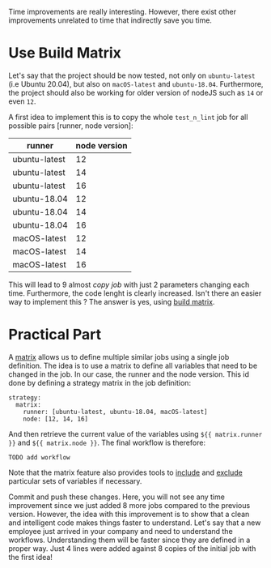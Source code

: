 Time improvements are really interesting. However, there exist other improvements unrelated to time that indirectly save you time.

# Use Build Matrix

Let's say that the project should be now tested, not only on `ubuntu-latest` (i.e Ubuntu 20.04), but also on `macOS-latest` and `ubuntu-18.04`. Furthermore, the project should also be working for older version of nodeJS such as `14` or even `12`.

A first idea to implement this is to copy the whole `test_n_lint` job for all possible pairs [runner, node version]:

| runner | node version |
|----|--------------|
|ubuntu-latest|12|
|ubuntu-latest|14|
|ubuntu-latest|16|
|ubuntu-18.04|12|
|ubuntu-18.04|14|
|ubuntu-18.04|16|
|macOS-latest|12|
|macOS-latest|14|
|macOS-latest|16|

This will lead to 9 almost *copy job* with just 2 parameters changing each time. Furthermore, the code lenght is clearly increased. Isn't there an easier way to implement this ? The answer is yes, using [build matrix](https://docs.github.com/en/actions/using-jobs/using-a-build-matrix-for-your-jobs).

# Practical Part

A [matrix](https://docs.github.com/en/actions/using-jobs/using-a-build-matrix-for-your-jobs) allows us to define multiple similar jobs using a single job definition. The idea is to use a matrix to define all variables that need to be changed in the job. In our case, the runner and the node version. This id done by defining a strategy matrix in the job definition:

```
strategy:
  matrix:
    runner: [ubuntu-latest, ubuntu-18.04, macOS-latest]
    node: [12, 14, 16]
```

And then retrieve the current value of the variables using `${{ matrix.runner }}` and `${{ matrix.node }}`. The final workflow is therefore:

```
TODO add workflow
```

Note that the matrix feature also provides tools to [include](https://docs.github.com/en/actions/using-jobs/using-a-build-matrix-for-your-jobs) and [exclude](https://docs.github.com/en/actions/using-jobs/using-a-build-matrix-for-your-jobs) particular sets of variables if necessary.

Commit and push these changes. Here, you will not see any time improvement since we just added 8 more jobs compared to the previous version. However, the idea with this improvement is to show that a clean and intelligent code makes things faster to understand. Let's say that a new employee just arrived in your company and need to understand the workflows. Understanding them will be faster since they are defined in a proper way. Just 4 lines were added against 8 copies of the initial job with the first idea!